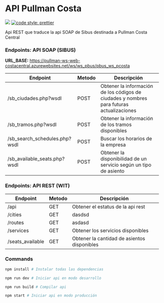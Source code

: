 # API Pullman Costa

[![](https://img.shields.io/badge/types-TypeScript-blue?style=for-the-badge)](https://github.com/microsoft/TypeScript)
[![code style: prettier](https://img.shields.io/badge/code_style-prettier-ff69b4.svg?style=for-the-badge)](https://github.com/prettier/prettier)

Api REST que traduce la api SOAP de Sibus destinada a Pullman Costa Central

### Endpoints: API SOAP (SIBUS)

**URL_BASE:**
https://pullman-ws-web-costacentral.azurewebsites.net/ws/ws_pbus/pbus_ws_pcosta

| Endpoint                      | Metodo | Descripción                                                                              |
| ----------------------------- | ------ | ---------------------------------------------------------------------------------------- |
| /sb_ciudades.php?wsdl         | POST   | Obtener la información de los códigos de ciudades y nombres para futuras actualizaciones |
| /sb_tramos.php?wsdl           | POST   | Obtener la información de los tramos disponibles                                         |
| /sb_search_schedules.php?wsdl | POST   | Buscar los horarios de la empresa                                                        |
| /sb_available_seats.php?wsdl  | POST   | Obtener la disponibilidad de un servicio según un tipo de asiento                        |

### Endpoints: API REST (WIT)

| Endpoint         | Metodo | Descripción                                 |
| ---------------- | ------ | ------------------------------------------- |
| /api             | GET    | Obtener el estatus de la api rest           |
| /cities          | GET    | dasdsd                                      |
| /routes          | GET    | asdasd                                      |
| /services        | GET    | Obtener los servicios disponibles           |
| /seats_available | GET    | Obtener la cantidad de asientos disponibles |

### Commands

```sh
npm install # Instalar todas las dependencias

npm run dev # Iniciar api en modo desarrollo

npm run build # Compilar api

npm start # Iniciar api en modo producción
```
